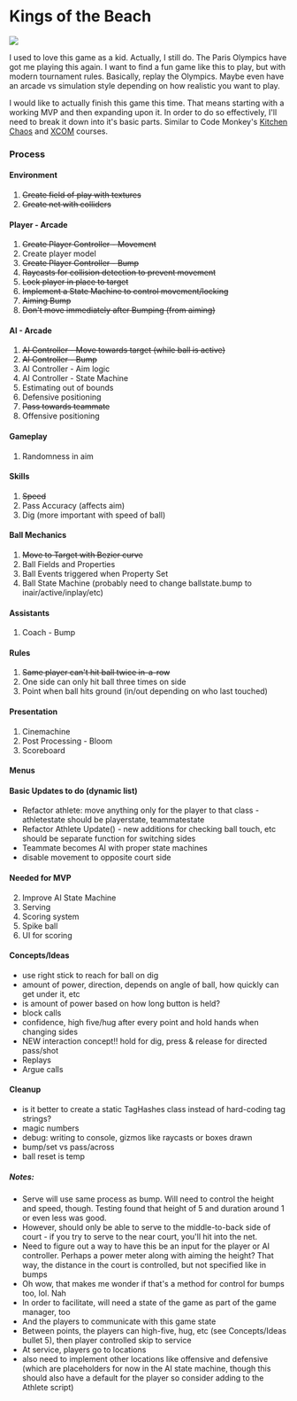 # Kings of the Beach
 
<img src="https://thumbnails.libretro.com/Nintendo%20-%20Nintendo%20Entertainment%20System/Named_Boxarts/Kings%20of%20the%20Beach%20-%20Professional%20Beach%20Volleyball%20%28USA%29.png" />

I used to love this game as a kid. Actually, I still do. The Paris Olympics have got me playing this again. I want to find a fun game like this to play, but with modern tournament rules. Basically, replay the Olympics. Maybe even have an arcade vs simulation style depending on how realistic you want to play.

I would like to actually finish this game this time. That means starting with a working MVP and then expanding upon it. In order to do so effectively, I'll need to break it down into it's basic parts. Similar to Code Monkey's [Kitchen Chaos](https://youtu.be/AmGSEH7QcDg) and [XCOM](https://www.gamedev.tv/dashboard/courses/26) courses.

### Process

#### Environment
1. ~~Create field of play with textures~~
2. ~~Create net with colliders~~

#### Player - Arcade
1. ~~Create Player Controller - Movement~~
2. Create player model
3. ~~Create Player Controller - Bump~~
4. ~~Raycasts for collision detection to prevent movement~~
5. ~~Lock player in place to target~~
6. ~~Implement a State Machine to control movement/locking~~
7. ~~Aiming Bump~~
8. ~~Don't move immediately after Bumping (from aiming)~~

#### AI - Arcade
1. ~~AI Controller - Move towards target (while ball is active)~~
2. ~~AI Controller - Bump~~
3. AI Controller - Aim logic
4. AI Controller - State Machine
5. Estimating out of bounds
6. Defensive positioning
7. ~~Pass towards teammate~~
8. Offensive positioning

#### Gameplay
1. Randomness in aim

#### Skills
1. ~~Speed~~
2. Pass Accuracy (affects aim)
3. Dig (more important with speed of ball)

#### Ball Mechanics
1. ~~Move to Target with Bezier curve~~
2. Ball Fields and Properties
3. Ball Events triggered when Property Set
4. Ball State Machine (probably need to change ballstate.bump to inair/active/inplay/etc)

#### Assistants
1. Coach - Bump

#### Rules
1. ~~Same player can't hit ball twice in-a-row~~
2. One side can only hit ball three times on side
3. Point when ball hits ground (in/out depending on who last touched)

#### Presentation
1. Cinemachine
2. Post Processing - Bloom
3. Scoreboard

#### Menus

#### Basic Updates to do (dynamic list)
- Refactor athlete: move anything only for the player to that class - athletestate should be playerstate, teammatestate
- Refactor Athlete Update() - new additions for checking ball touch, etc should be separate function for switching sides
- Teammate becomes AI with proper state machines
- disable movement to opposite court side

#### Needed for MVP
2. Improve AI State Machine
3. Serving
4. Scoring system
5. Spike ball
6. UI for scoring

#### Concepts/Ideas
- use right stick to reach for ball on dig
- amount of power, direction, depends on angle of ball, how quickly can get under it, etc
- is amount of power based on how long button is held?
- block calls
- confidence, high five/hug after every point and hold hands when changing sides
- NEW interaction concept!!  hold for dig, press & release for directed pass/shot
- Replays
- Argue calls

#### Cleanup
- is it better to create a static TagHashes class instead of hard-coding tag strings?
- magic numbers
- debug: writing to console, gizmos like raycasts or boxes drawn
- bump/set vs pass/across
- ball reset is temp

##### Notes:
- Serve will use same process as bump. Will need to control the height and speed, though. Testing found that height of 5 and duration around 1 or even less was good.
- However, should only be able to serve to the middle-to-back side of court - if you try to serve to the near court, you'll hit into the net.
- Need to figure out a way to have this be an input for the player or AI controller. Perhaps a power meter along with aiming the height? That way, the distance in the court is controlled, but not specified like in bumps
- Oh wow, that makes me wonder if that's a method for control for bumps too, lol. Nah
- In order to facilitate, will need a state of the game as part of the game manager, too
- And the players to communicate with this game state
- Between points, the players can high-five, hug, etc (see Concepts/Ideas bullet 5), then player controlled skip to service
- At service, players go to locations
- also need to implement other locations like offensive and defensive (which are placeholders for now in the AI state machine, though this should also have a default for the player so consider adding to the Athlete script)